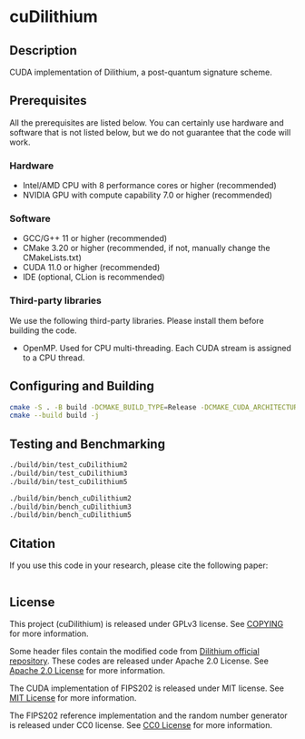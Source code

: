 # cuDilithium

## Description

CUDA implementation of Dilithium, a post-quantum signature scheme.

## Prerequisites

All the prerequisites are listed below. You can certainly use hardware and software that is not listed below, but we do not guarantee that the code will work.

### Hardware

- Intel/AMD CPU with 8 performance cores or higher (recommended)
- NVIDIA GPU with compute capability 7.0 or higher (recommended)

### Software

- GCC/G++ 11 or higher (recommended)
- CMake 3.20 or higher (recommended, if not, manually change the CMakeLists.txt)
- CUDA 11.0 or higher (recommended)
- IDE (optional, CLion is recommended)

### Third-party libraries

We use the following third-party libraries. Please install them before building the code.

- OpenMP. Used for CPU multi-threading. Each CUDA stream is assigned to a CPU thread.

## Configuring and Building

```bash
cmake -S . -B build -DCMAKE_BUILD_TYPE=Release -DCMAKE_CUDA_ARCHITECTURES=80-real
cmake --build build -j
```

## Testing and Benchmarking

```bash
./build/bin/test_cuDilithium2
./build/bin/test_cuDilithium3
./build/bin/test_cuDilithium5

./build/bin/bench_cuDilithium2
./build/bin/bench_cuDilithium3
./build/bin/bench_cuDilithium5
```

## Citation

If you use this code in your research, please cite the following paper:

```bibtex
```

## License

This project (cuDilithium) is released under GPLv3 license. See [COPYING](COPYING) for more information.

Some header files contain the modified code from [Dilithium official repository](https://github.com/pq-crystals/dilithium). These codes are released under Apache 2.0 License. See [Apache 2.0 License](./include/APACHE_LICENSE) for more information.

The CUDA implementation of FIPS202 is released under MIT license. See [MIT License](src/fips202/MIT_LICENSE) for more information.

The FIPS202 reference implementation and the random number generator is released under CC0 license. See [CC0 License](src/fips202/CC0_LICENSE) for more information.
